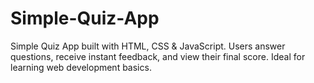 # Simple-Quiz-App
Simple Quiz App built with HTML, CSS &amp; JavaScript. Users answer questions, receive instant feedback, and view their final score. Ideal for learning web development basics.
